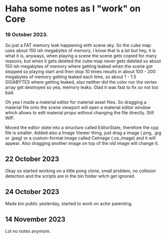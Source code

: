 # Haha some notes as I "work" on Core

### 19 October 2023.

So just a FAT memory leak happening with scene sky. So the cube map uses about 150 ish megabytes of memory, I know that is a lot but hey, it is what it is, anyways, when playing a scene the scene gets
copied for many reasons, but when it gets deleted the cube map never gets deleted so about 150 ish megabytes of memory where getting leaked when the scene got stopped so playing start and then stop 10 times results in about 100 - 200 megabytes of memory getting leaked each time, so about 1 - 1.5 GIGABYTES where getting leaked, also neither did the color nor the vertex array get destroyed so yea, memory leaks. Glad it was fast to fix so not too bad.

Oh yea I made a material editor for material asset files. So dragging a material file onto the scene viewport will open a material editor window which allows to edit material props without changing the file directly. Still WIP.

Moved the editor state into a structure called EditorState, therefore the cpp file is smaller. Added also a Image Viewer thing, just drag a image (.png, .jpg or .jpeg) or a custom-format image called CeImage (.ce_image) and it will appear. Also dragging another image on top of the old image will change it.

## 22 October 2023

Okay so started working on a little pong clone, small problem, no collision detection and the scripts are in the bin folder witch get ignored.

## 24 October 2023

Made bin public yesterday, started to work on actor parenting.

## 14 November 2023

Lol no notes anymore.
